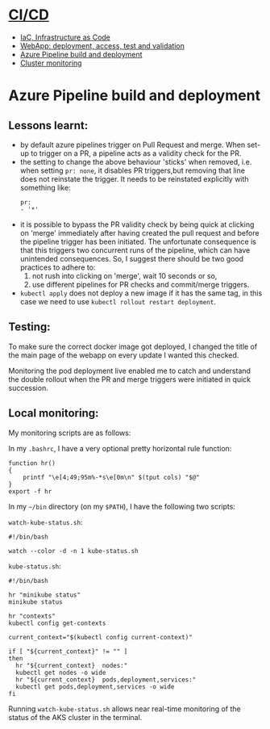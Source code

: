# [CI/CD](../README.md#cicd)

- [IaC, Infrastructure as Code](CourseNotes-IaC.md)
- [WebApp: deployment, access, test and validation](CourseNotes-WebApp.md)
- [Azure Pipeline build and deployment](CourseNotes-Pipeline.md)
- [Cluster monitoring](CourseNotes-Monitoring.md)


# Azure Pipeline build and deployment

## Lessons learnt:

- by default azure pipelines trigger on Pull Request and merge.
  When set-up to trigger on a PR, a pipeline acts as a validity check
  for the PR.
- the setting to change the above behaviour 'sticks' when removed,
  i.e. when setting `pr: none`, it disables PR triggers,but removing
  that line does not reinstate the trigger. It needs to be reinstated
  explicitly with something like:   
  ```
  pr:
  - '*'
  ```
- it is possible to bypass the PR validity check by being quick at clicking
  on 'merge' immediately after having created the pull request and before the
  pipeline trigger has been initiated. The unfortunate consequence is that this
  triggers two concurrent runs of the pipeline, which can have unintended
  consequences. So, I suggest there should be two good practices to adhere to:
  1. not rush into clicking on 'merge', wait 10 seconds or so,
  1. use different pipelines for PR checks and commit/merge triggers.
- `kubectl apply` does not deploy a new image if it has the same tag, in this
  case we need to use `kubectl rollout restart deployment`.

## Testing:

To make sure the correct docker image got deployed, I changed the title of the
main page of the webapp on every update I wanted this checked.

Monitoring the pod deployment live enabled me to catch and understand the double
rollout when the PR and merge triggers were initiated in quick succession.

## Local monitoring:

My monitoring scripts are as follows:

In my `.bashrc`, I have a very optional pretty horizontal rule function:
```
function hr() 
{ 
    printf "\e[4;49;95m%-*s\e[0m\n" $(tput cols) "$@"
}
export -f hr
```

In my `~/bin` directory (on my `$PATH`), I have the following two scripts:

`watch-kube-status.sh`:
```
#!/bin/bash

watch --color -d -n 1 kube-status.sh
```

`kube-status.sh`:
```
#!/bin/bash

hr "minikube status"
minikube status

hr "contexts"
kubectl config get-contexts

current_context="$(kubectl config current-context)"

if [ "${current_context}" != "" ]
then
  hr "${current_context}  nodes:"
  kubectl get nodes -o wide
  hr "${current_context}  pods,deployment,services:"
  kubectl get pods,deployment,services -o wide
fi
```

Running `watch-kube-status.sh` allows near real-time monitoring of the
status of the AKS cluster in the terminal.